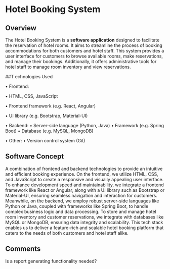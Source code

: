 # Hotel Booking System

## Overview

The Hotel Booking System is a **software application** designed to facilitate the reservation of hotel rooms. It aims to streamline the process of booking accommodations for both customers and hotel staff. This system provides a user interface for customers to browse available rooms, make reservations, and manage their bookings. Additionally, it offers administrative tools for hotel staff to manage room inventory and view reservations. 

##T echnologies Used

• Frontend:

  • HTML, CSS, JavaScript
  
  • Frontend framework (e.g. React, Angular)
  
  • UI library (e.g. Bootstrap, Material-UI)

• Backend:
    • Server-side language (Python, Java)
    • Framework (e.g. Spring Boot)
    • Database (e.g. MySQL, MongoDB)
  
• Other:
    • Version control system (Git)
   
## Software Concept 
A combination of frontend and backend technologies to provide an intuitive and efficient booking experience. On the frontend, we utilize HTML, CSS, and JavaScript to create a responsive and visually appealing user interface. To enhance development speed and maintainability, we integrate a frontend framework like React or Angular, along with a UI library such as Bootstrap or Material-UI, ensuring seamless navigation and interaction for customers. Meanwhile, on the backend, we employ robust server-side languages like Python or Java, coupled with frameworks like Spring Boot, to handle complex business logic and data processing. To store and manage hotel room inventory and customer reservations, we integrate with databases like MySQL or MongoDB, ensuring data integrity and scalability. This tech stack enables us to deliver a feature-rich and scalable hotel booking platform that caters to the needs of both customers and hotel staff alike.

## Comments 
Is a report generating functionality needed? 
